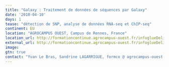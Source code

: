 ```yaml
---
title: "Galaxy : Traitement de données de séquences par Galaxy"
date: '2018-04-10'
days: 1
tease: "détection de SNP, analyse de données RNA-seq et ChIP-seq"
continent: EU
location: "AGROCAMPUS OUEST, Campus de Rennes, France"
location_url: http://formationcontinue.agrocampus-ouest.fr/infoglueDeliverLive/zoom?contentId=12699
external_url: http://formationcontinue.agrocampus-ouest.fr/infoglueDeliverLive/toutes-sessions/programme?idModule=733&nomModule=Galaxy--Traitement-de-donnees-de-sequences-par-Galaxy-module-7/8
image: 
gtn: true
contact: "Yvan Le Bras, Sandrine LAGARRIGUE, formco @ agrocampus-ouest . fr"
---
```


